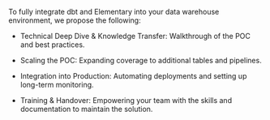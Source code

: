 
To fully integrate dbt and Elementary into your data warehouse environment, we propose the following:

- Technical Deep Dive & Knowledge Transfer: Walkthrough of the POC and best practices.

- Scaling the POC: Expanding coverage to additional tables and pipelines.

- Integration into Production: Automating deployments and setting up long-term monitoring.

- Training & Handover: Empowering your team with the skills and documentation to maintain the solution.
